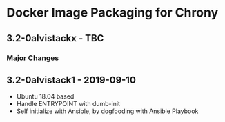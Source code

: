 # Docker Image Packaging for Chrony

## 3.2-0alvistackx - TBC

### Major Changes

## 3.2-0alvistack1 - 2019-09-10

  - Ubuntu 18.04 based
  - Handle ENTRYPOINT with dumb-init
  - Self initialize with Ansible, by dogfooding with Ansible Playbook
